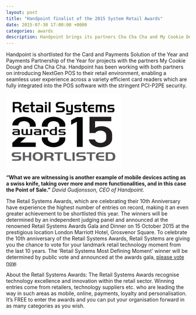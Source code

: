 ```yaml
---
layout: post
title: "Handpoint finalist of the 2015 System Retail Awards"
date: 2015-07-30 17:00:00 +0000
categories: awards
description: Handpoint brings its partners Cha Cha Cha and My Cookie Dough as finalists of the 2015 System Retail Awards in the category Payments Solution of the Year
---
```


Handpoint is shortlisted for the Card and Payments Solution of the Year and Payments Partnership of the Year for projects with the partners My Cookie Dough and Cha Cha Cha. Handpoint has been working with both partners on introducing NextGen POS to their retail environment, enabling a seamless user experience across a variety efficient card readers which are fully integrated into the POS software with the stringent PCI-P2PE security.

<img class="ui medium centered image" src="/images/logos/retail-system-awards-2015.jpg" alt="retail system awards 2015">

<strong>“What we are witnessing is another example of mobile devices acting as a swiss knife, taking over more and more functionalities, and in this case the Point of Sale.”</strong>
<i>David Gudjonsson, CEO of Handpoint.</i>

The Retail Systems Awards, which are celebrating their 10th Anniversary have experience the highest number of entries on record, making it an even greater achievement to be shortlisted this year. The winners will be determined by an independent judging panel and announced at the renowned Retail Systems Awards Gala and Dinner on 15 October 2015 at the prestigious location London Marriott Hotel, Grosvenor Square.
To celebrate the 10th anniversary of the Retail Systems Awards, Retail Systems are giving you the chance to vote for your landmark retail technology moment from the last 10 years. The ‘Retail Systems Most Defining Moment’ winner will be determined by public vote and announced at the awards gala, [please vote now](http://www.retail-systems.com/awards).

About the Retail Systems Awards:
The Retail Systems Awards recognise technology excellence and innovation within the retail sector. Winning entries come from retailers, technology suppliers etc. who are leading the way in such areas as mobile, online, payments, loyalty and personalisation. It’s FREE to enter the awards and you can put your organisation forward in as many categories as you wish.

